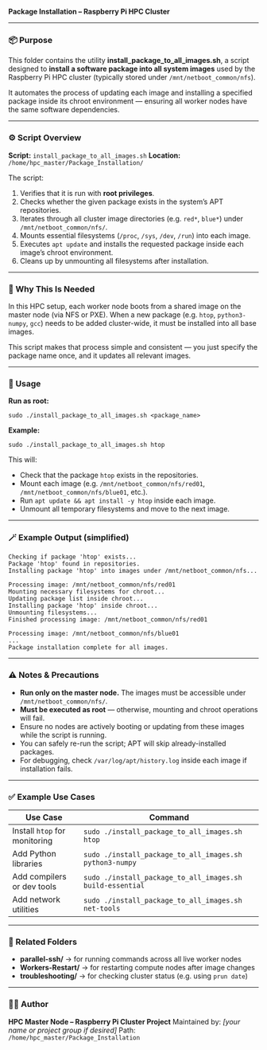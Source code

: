 **Package Installation – Raspberry Pi HPC Cluster**

---

### 📦 Purpose

This folder contains the utility **install_package_to_all_images.sh**, a script designed to **install a software package into all system images** used by the Raspberry Pi HPC cluster (typically stored under `/mnt/netboot_common/nfs`).

It automates the process of updating each image and installing a specified package inside its chroot environment — ensuring all worker nodes have the same software dependencies.

---

### ⚙️ Script Overview

**Script:** `install_package_to_all_images.sh`
**Location:** `/home/hpc_master/Package_Installation/`

The script:

1. Verifies that it is run with **root privileges**.
2. Checks whether the given package exists in the system’s APT repositories.
3. Iterates through all cluster image directories (e.g. `red*`, `blue*`) under `/mnt/netboot_common/nfs/`.
4. Mounts essential filesystems (`/proc`, `/sys`, `/dev`, `/run`) into each image.
5. Executes `apt update` and installs the requested package inside each image’s chroot environment.
6. Cleans up by unmounting all filesystems after installation.

---

### 🧠 Why This Is Needed

In this HPC setup, each worker node boots from a shared image on the master node (via NFS or PXE).
When a new package (e.g. `htop`, `python3-numpy`, `gcc`) needs to be added cluster-wide, it must be installed into all base images.

This script makes that process simple and consistent — you just specify the package name once, and it updates all relevant images.

---

### 🧩 Usage

**Run as root:**

```
sudo ./install_package_to_all_images.sh <package_name>
```

**Example:**

```
sudo ./install_package_to_all_images.sh htop
```

This will:

* Check that the package `htop` exists in the repositories.
* Mount each image (e.g. `/mnt/netboot_common/nfs/red01`, `/mnt/netboot_common/nfs/blue01`, etc.).
* Run `apt update && apt install -y htop` inside each image.
* Unmount all temporary filesystems and move to the next image.

---

### 🪄 Example Output (simplified)

```
Checking if package 'htop' exists...
Package 'htop' found in repositories.
Installing package 'htop' into images under /mnt/netboot_common/nfs...

Processing image: /mnt/netboot_common/nfs/red01
Mounting necessary filesystems for chroot...
Updating package list inside chroot...
Installing package 'htop' inside chroot...
Unmounting filesystems...
Finished processing image: /mnt/netboot_common/nfs/red01

Processing image: /mnt/netboot_common/nfs/blue01
...
Package installation complete for all images.
```

---

### ⚠️ Notes & Precautions

* **Run only on the master node.** The images must be accessible under `/mnt/netboot_common/nfs/`.
* **Must be executed as root** — otherwise, mounting and chroot operations will fail.
* Ensure no nodes are actively booting or updating from these images while the script is running.
* You can safely re-run the script; APT will skip already-installed packages.
* For debugging, check `/var/log/apt/history.log` inside each image if installation fails.

---

### ✅ Example Use Cases

| Use Case                      | Command                                                   |
| ----------------------------- | --------------------------------------------------------- |
| Install `htop` for monitoring | `sudo ./install_package_to_all_images.sh htop`            |
| Add Python libraries          | `sudo ./install_package_to_all_images.sh python3-numpy`   |
| Add compilers or dev tools    | `sudo ./install_package_to_all_images.sh build-essential` |
| Add network utilities         | `sudo ./install_package_to_all_images.sh net-tools`       |

---

### 📁 Related Folders

* **parallel-ssh/** → for running commands across all live worker nodes
* **Workers-Restart/** → for restarting compute nodes after image changes
* **troubleshooting/** → for checking cluster status (e.g. using `prun date`)

---

### 🧑‍💻 Author

**HPC Master Node – Raspberry Pi Cluster Project**
Maintained by: *[your name or project group if desired]*
Path: `/home/hpc_master/Package_Installation`
